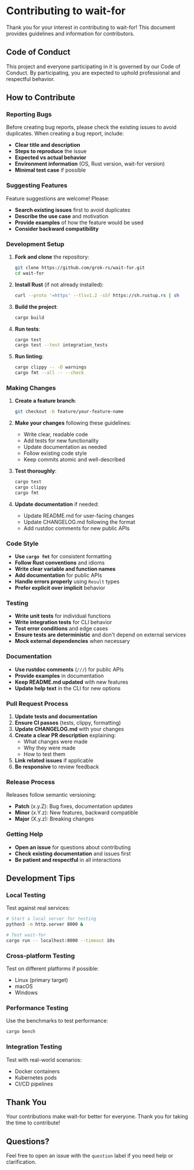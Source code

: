 # Contributing to wait-for

Thank you for your interest in contributing to wait-for! This document provides guidelines and information for contributors.

## Code of Conduct

This project and everyone participating in it is governed by our Code of Conduct. By participating, you are expected to uphold professional and respectful behavior.

## How to Contribute

### Reporting Bugs

Before creating bug reports, please check the existing issues to avoid duplicates. When creating a bug report, include:

- **Clear title and description**
- **Steps to reproduce** the issue
- **Expected vs actual behavior**
- **Environment information** (OS, Rust version, wait-for version)
- **Minimal test case** if possible

### Suggesting Features

Feature suggestions are welcome! Please:

- **Search existing issues** first to avoid duplicates
- **Describe the use case** and motivation
- **Provide examples** of how the feature would be used
- **Consider backward compatibility**

### Development Setup

1. **Fork and clone** the repository:

   ```bash
   git clone https://github.com/grok-rs/wait-for.git
   cd wait-for
   ```

2. **Install Rust** (if not already installed):

   ```bash
   curl --proto '=https' --tlsv1.2 -sSf https://sh.rustup.rs | sh
   ```

3. **Build the project**:

   ```bash
   cargo build
   ```

4. **Run tests**:

   ```bash
   cargo test
   cargo test --test integration_tests
   ```

5. **Run linting**:

   ```bash
   cargo clippy -- -D warnings
   cargo fmt --all -- --check
   ```

### Making Changes

1. **Create a feature branch**:

   ```bash
   git checkout -b feature/your-feature-name
   ```

2. **Make your changes** following these guidelines:
   - Write clear, readable code
   - Add tests for new functionality
   - Update documentation as needed
   - Follow existing code style
   - Keep commits atomic and well-described

3. **Test thoroughly**:

   ```bash
   cargo test
   cargo clippy
   cargo fmt
   ```

4. **Update documentation** if needed:
   - Update README.md for user-facing changes
   - Update CHANGELOG.md following the format
   - Add rustdoc comments for new public APIs

### Code Style

- **Use `cargo fmt`** for consistent formatting
- **Follow Rust conventions** and idioms
- **Write clear variable and function names**
- **Add documentation** for public APIs
- **Handle errors properly** using `Result` types
- **Prefer explicit over implicit** behavior

### Testing

- **Write unit tests** for individual functions
- **Write integration tests** for CLI behavior
- **Test error conditions** and edge cases
- **Ensure tests are deterministic** and don't depend on external services
- **Mock external dependencies** when necessary

### Documentation

- **Use rustdoc comments** (`///`) for public APIs
- **Provide examples** in documentation
- **Keep README.md updated** with new features
- **Update help text** in the CLI for new options

### Pull Request Process

1. **Update tests and documentation**
2. **Ensure CI passes** (tests, clippy, formatting)
3. **Update CHANGELOG.md** with your changes
4. **Create a clear PR description** explaining:
   - What changes were made
   - Why they were made
   - How to test them
5. **Link related issues** if applicable
6. **Be responsive** to review feedback

### Release Process

Releases follow semantic versioning:

- **Patch** (x.y.Z): Bug fixes, documentation updates
- **Minor** (x.Y.z): New features, backward compatible
- **Major** (X.y.z): Breaking changes

### Getting Help

- **Open an issue** for questions about contributing
- **Check existing documentation** and issues first
- **Be patient and respectful** in all interactions

## Development Tips

### Local Testing

Test against real services:

```bash
# Start a local server for testing
python3 -m http.server 8000 &

# Test wait-for
cargo run -- localhost:8000 --timeout 10s
```

### Cross-platform Testing

Test on different platforms if possible:

- Linux (primary target)
- macOS
- Windows

### Performance Testing

Use the benchmarks to test performance:

```bash
cargo bench
```

### Integration Testing

Test with real-world scenarios:

- Docker containers
- Kubernetes pods
- CI/CD pipelines

## Thank You

Your contributions make wait-for better for everyone. Thank you for taking the time to contribute!

## Questions?

Feel free to open an issue with the `question` label if you need help or clarification.

